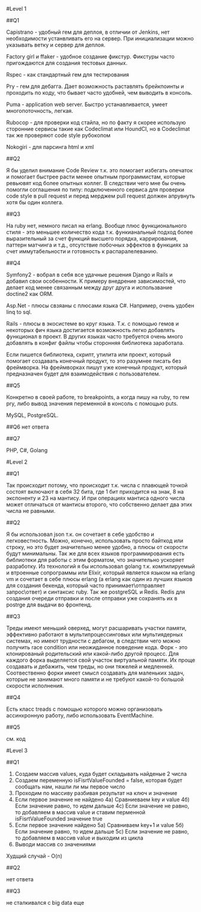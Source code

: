 #Level 1

##Q1

Capistrano - удобный гем для деплоя, в отличии от Jenkins, нет необходимости устанвливать его на сервер.
При инициализации можно указывать ветку и сервер для деплоя.

Factory girl и ffaker - удобное создание фикстур. Фикстуры часто пригождаются для создания тестовых данных.

Rspec - как стандартный гем для тестирования

Pry - гем для дебагга. Дает возможность раставлять брейкпоинты и проходить по коду, что бывает часто удобней, чем выводить в консоль.

Puma - application web server. Быстро устанавливается, умеет многопоточность, легкая.

Rubocop - для проверки код стайла, но по факту я скорее использую сторонние сервисы такие как Codeclimat или HoundCI, но в Codeclimat так же проверяют code style рубокопом

Nokogiri - для парсинга html и xml

##Q2

Я бы уделил внимание Code Review т.к. это помогает избегать опечаток и помогает быстрее расти менее опытным программистам,
которые ревьювят код более опытных коллег. В следствии чего мне бы очень помогли соглашения по типу: подключенного сервиса для проверки code style в pull request и перед мерджем pull request должен апрувнуть хотя бы один коллега.

##Q3

На ruby нет, немного писал на erlang. Вообще плюс функционального стиля - это меньшее количество кода т.к. функианальный подход более выразительный за счет
функций высшего порядка, каррирования, паттерн матчинга и т.д., отсутствие побочных эффектов в функциях за счет иммутабельности
и готовность к распаралелеванию.

##Q4

Symfony2 - вобрал в себя все удачные решения Django и Rails и добавил свои особенности. К примеру внедрение зависимостей,
что делает код менее связанным между друг друга и использвание doctine2 как ORM.

Asp.Net - плюсы свзяаны с плюсами языка C#. Например, очень удобен linq to sql.

Rails - плюсы в экосистеме во круг языка. Т.к. с помощью гемов и некоторых фич языка достигается возможность легко добавлять функционал в проект. В других языках часто требуется очень много добавлять в конфиг файлы чтобы сторонняя библиотека заработала.

Если пишется библиотека, скрипт, утилита или проект, который помогает создавать конечный продукт, то это разумнее писать
без фреймворка. На фреймворках пишут уже конечный продукт, который предназначен будет для взаимодействия с пользователем.

##Q5

Конкретно в своей работе, то breakpoints, а когда пишу на ruby, то гем pry, либо вывод значения переменной в консоль с помощью puts.

MySQL, PostgreSQL.

##Q6
нет ответа

##Q7

PHP, C#, Golang


#Level 2

##Q1

Так происходит потому, что происходит т.к. числа с плавющей точкой состоят включают в себя 32 бита, где 1 бит приходится на знак, 8 на экспоненту и 23 на мантису. И при операциях мантиса одного числа может отличаться от мантисы второго, что собственно делает два этих числа не равными.

##Q2

Я бы использовал json т.к. он сочетает в себе удобство и легковестность. Можно, конечно, использовать просто байткод или строку, но это будет значительно менее удобно, а плюсы от скорости будут минимальны. Так же для всех языков программирования есть библиотеки для работы с этим форматом, что значительно ускоряет разработку.
Из технологий я бы использовал golang т.к. компилируемый и втроенные сопрограммы или Elixir, который является языком на erlang vm и сочетает в себе плюсы erlang (а erlang как один из лучших языков для создания бекенда, который часто принимает\отправляет запрос\ответ) и синтаксис ruby. Так же postgreSQL и Redis. Redis для создания очереди отправки и после отправки уже сохранять их в postrge для выдачи во фронтенд.

##Q3

Треды имеют меньший оверхед, могут расшаривать участки памяти, эффективно работают в мультипроцессинговых или мультиядерных системах, но имеют трудности с дебагом, в следствии чего можно получить race condition или неожиданное поведение кода.
Форк - это клонированый родительский или какой-либо другой процесс. Для каждого форка выделяется свой участок виртуальной памяти. Их проще создавать и дебажить, чем треды, но они тяжелей и медленней.
Соотвественно форки имеет смысл создавать для маленьких задач, которые не занимают много памяти и не требуют какой-то большой скорости исполнения.

##Q4

Есть класс treads с помощью которого можно организовать ассинхронную работу, либо использовать EventMachine.

##Q5

см. код

#Level 3

##Q1

1) Создаем массив values, куда будет складывать найденые 2 числа
2) Создаем переменную isFisrtValueFounded = false, которая будет сообщать нам, нашли ли мы первое число
3) Проходим по массиву разбивая результат на ключ и значение
4) Если первое значение не найдено
4а) Сравниеваем key и value
4б) Если значение равно, то идем дальше
4с) Если значение не равно, то добавляем в массив value и ставим перменной isFisrtValueFounded значение true
5) Если первое значение найдено
5a) Сравниваем key+1 и value
5б) Если значение равно, то идем дальше
5с) Если значение не равно, то добавляем в массив value и выходим из цикла
6) Выводи массив со значениями

Худщий случай - O(n)

##Q2

нет ответа

##Q3

не сталкивался с big data еще


